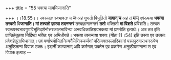 +++
title = "55 भक्त्या मामभिजानाति"

+++
।।18.55।। स्वरूपतः स्वभावतः च **यः** अहं गुणतो विभूतितो **यावान् च** अहं
तं **माम्** एवंरूपया **भक्त्या तत्त्वतो** वि**जानाति। मां तत्त्वतो
ज्ञात्वा तदनन्तरं** तत्त्वज्ञानानन्तरं **ततो** भक्तितो **मां विशते**
प्रविशति। तत्त्वतः स्वरूपस्वभावगुणविभूतिदर्शनोत्तरकालभाविन्या
अनवधिकातिशयभक्त्या मां प्राप्नोति इत्यर्थः। अत्र तत इति प्राप्तिहेतुतया
निर्दिष्टा भक्तिः एव अभिधीयते। भक्त्या त्वनन्यया शक्यः (गीता 11।54) इति
तस्या एव तत्त्वतः प्रवेशहेतुताभिधानात्। एवं
वर्णाश्रमोचितनित्यनैमित्तिककर्मणां परित्यक्तफलादिकानां
परमपुरुषाराधनरूपेण अनुष्ठितानां विपाक उक्तः। इदानीं काम्यानाम् अपि
कर्मणाम् उक्तेन एव प्रकारेण अनुष्ठीयमानानां स एव विपाक इत्याह --
